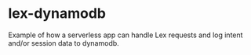# lex-dynamodb
Example of how a serverless app can handle Lex requests and log intent and/or session data to dynamodb.
